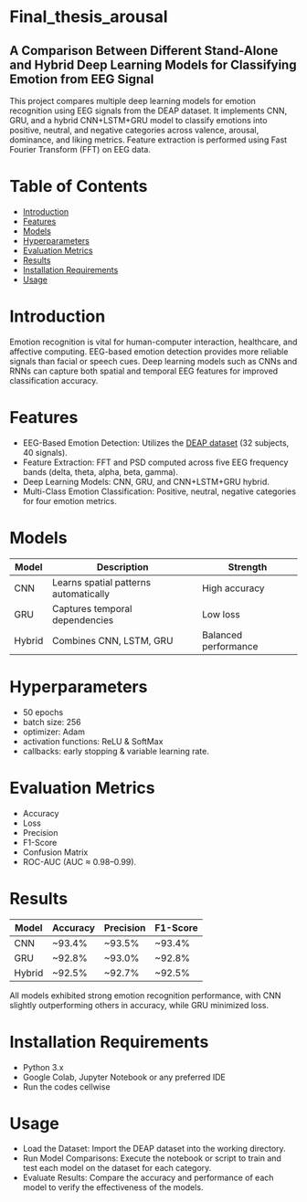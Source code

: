 # Final_thesis_arousal
## A Comparison Between Different Stand-Alone and Hybrid Deep Learning Models for Classifying Emotion from EEG Signal
This project compares multiple deep learning models for emotion recognition using EEG signals from the DEAP dataset. It implements CNN, GRU, and a hybrid CNN+LSTM+GRU model to classify emotions into positive, neutral, and negative categories across valence, arousal, dominance, and liking metrics. Feature extraction is performed using Fast Fourier Transform (FFT) on EEG data.

# Table of Contents
- [Introduction](https://github.com/FariaParvinMegha/Final_thesis_arousal/blob/main/README.md#introduction)
- [Features](https://github.com/FariaParvinMegha/Final_thesis_arousal/blob/main/README.md#features)
- [Models](https://github.com/FariaParvinMegha/Final_thesis_arousal/blob/main/README.md#models)
- [Hyperparameters](https://github.com/FariaParvinMegha/Final_thesis_arousal/blob/main/README.md#hyparameters)
- [Evaluation Metrics](https://github.com/FariaParvinMegha/Final_thesis_arousal/blob/main/README.md#evaluation-metrics)
- [Results](https://github.com/FariaParvinMegha/Final_thesis_arousal/blob/main/README.md#Results)
- [Installation Requirements](https://github.com/FariaParvinMegha/Final_thesis_arousal/blob/main/README.md#installation-requirements)
- [Usage](https://github.com/FariaParvinMegha/Final_thesis_arousal/blob/main/README.md#usage)

# Introduction
Emotion recognition is vital for human-computer interaction, healthcare, and affective computing. EEG-based emotion detection provides more reliable signals than facial or speech cues. Deep learning models such as CNNs and RNNs can capture both spatial and temporal EEG features for improved classification accuracy.

# Features
- EEG-Based Emotion Detection: Utilizes the [DEAP dataset](http://eecs.qmul.ac.uk/mmv/datasets/deap/) (32 subjects, 40 signals).
- Feature Extraction: FFT and PSD computed across five EEG frequency bands (delta, theta, alpha, beta, gamma).
- Deep Learning Models: CNN, GRU, and CNN+LSTM+GRU hybrid.
- Multi-Class Emotion Classification: Positive, neutral, negative categories for four emotion metrics.

# Models
| Model  | Description                           | Strength             |
| ------ | ------------------------------------- | -------------------- |
| CNN    | Learns spatial patterns automatically | High accuracy        |
| GRU    | Captures temporal dependencies        | Low loss             |
| Hybrid | Combines CNN, LSTM, GRU               | Balanced performance |

# Hyperparameters
- 50 epochs
- batch size: 256
- optimizer: Adam
- activation functions: ReLU & SoftMax
- callbacks: early stopping & variable learning rate.

# Evaluation Metrics
- Accuracy
- Loss
- Precision
- F1-Score
- Confusion Matrix
- ROC-AUC (AUC ≈ 0.98–0.99).

# Results
| Model  | Accuracy | Precision | F1-Score |
| ------ | -------- | --------- | -------- |
| CNN    | ~93.4%   | ~93.5%    | ~93.4%   |
| GRU    | ~92.8%   | ~93.0%    | ~92.8%   |
| Hybrid | ~92.5%   | ~92.7%    | ~92.5%   |

All models exhibited strong emotion recognition performance, with CNN slightly outperforming others in accuracy, while GRU minimized loss.

# Installation Requirements
- Python 3.x
- Google Colab, Jupyter Notebook or any preferred IDE
- Run the codes cellwise

# Usage 
- Load the Dataset: Import the DEAP dataset into the working directory.
- Run Model Comparisons: Execute the notebook or script to train and test each model on the dataset for each category.
- Evaluate Results: Compare the accuracy and performance of each model to verify the effectiveness of the models.
